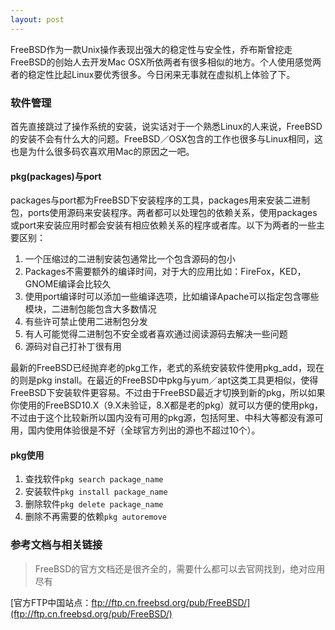 ```yaml
---
layout: post
---
```


FreeBSD作为一款Unix操作表现出强大的稳定性与安全性，乔布斯曾挖走FreeBSD的创始人去开发Mac OSX所依两者有很多相似的地方。个人使用感觉两者的稳定性比起Linux要优秀很多。今日闲来无事就在虚拟机上体验了下。

### 软件管理

首先直接跳过了操作系统的安装，说实话对于一个熟悉Linux的人来说，FreeBSD的安装不会有什么大的问题。FreeBSD／OSX包含的工作也很多与Linux相同，这也是为什么很多码农喜欢用Mac的原因之一吧。

#### pkg(packages)与port

packages与port都为FreeBSD下安装程序的工具，packages用来安装二进制包，ports使用源码来安装程序。两者都可以处理包的依赖关系，使用packages或port来安装应用时都会安装有相应依赖关系的程序或者库。以下为两者的一些主要区别：

1. 一个压缩过的二进制安装包通常比一个包含源码的包小
2. Packages不需要额外的编译时间，对于大的应用比如：FireFox，KED，GNOME编译会比较久
3. 使用port编译时可以添加一些编译选项，比如编译Apache可以指定包含哪些模块，二进制包能包含大多数情况
4. 有些许可禁止使用二进制包分发
5. 有人可能觉得二进制包不安全或者喜欢通过阅读源码去解决一些问题
6. 源码对自己打补丁很有用

最新的FreeBSD已经抛弃老的pkg工作，老式的系统安装软件使用pkg_add，现在的则是pkg install。在最近的FreeBSD中pkg与yum／apt这类工具更相似，使得FreeBSD下安装软件更容易。不过由于FreeBSD最近才切换到新的pkg，所以如果你使用的FreeBSD10.X（9.X未验证，8.X都是老的pkg）就可以方便的使用pkg，不过由于这个比较新所以国内没有可用的pkg源，包括阿里、中科大等都没有源可用，国内使用体验很是不好（全球官方列出的源也不超过10个）。

#### pkg使用

1. 查找软件`pkg search package_name`
2. 安装软件`pkg install package_name`
3. 删除软件`pkg delete package_name`
4. 删除不再需要的依赖`pkg autoremove`

### 参考文档与相关链接
> FreeBSD的官方文档还是很齐全的，需要什么都可以去官网找到，绝对应用尽有

[官方FTP中国站点：ftp://ftp.cn.freebsd.org/pub/FreeBSD/](ftp://ftp.cn.freebsd.org/pub/FreeBSD/)
